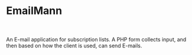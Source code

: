 # EmailMann
<br><br>
An E-mail application for subscription lists. A PHP form collects input, and then based on how the client is used, can send E-mails.
